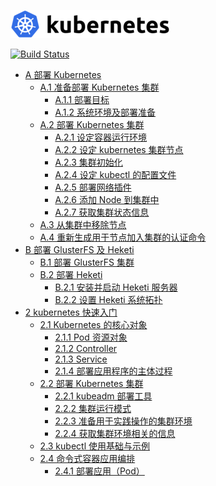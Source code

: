 [1]: deploy/README.md
[2]: deploy/A.1.ready-to-deploy-kubernetes-cluster.md
[3]: deploy/A.1.1.deploy-target.md
[4]: deploy/A.1.2.os-environment&deploy-preparation.md
[5]: deploy/A.2.deploy-kubernetes-cluster.md
[6]: deploy/A.2.1.setup-docker-runtime-environment.md
[7]: deploy/A.2.2.setup-kubernetes-cluster-node.md
[8]: deploy/A.2.3.cluster-initialization.md
[9]: deploy/A.2.4.setup-kubectl-configuration.md
[10]: deploy/A.2.5.deploy-network-plugin.md
[11]: deploy/A.2.6.add-node-to-the-cluster.md
[12]: deploy/A.2.7.get-cluster-status-information.md
[13]: deploy/A.3.remove-a-node-from-the-cluster.md
[14]: deploy/A.4.Regenerate-the-authentication-command-for-the-node-to-join-the-cluster.md
[15]: deploy/B-chapter-deploy-GlusterFS-and-Heketi.md
[16]: deploy/B.1.deploy-GlusterFS-cluster.md
[17]: deploy/B.2.deploy-Heketi.md
[18]: deploy/B.2.1.install-and-start-Heketi-server.md
[19]: deploy/B.2.2.setup-Heketi-system-topology.md
[20]: chapter_2/2.kubernetes_quick_start.md
[21]: chapter_2/2.1.core_object_of_kubernetes.md
[22]: chapter_2/2.1.1.pod-resource-object.md
[23]: chapter_2/2.1.2.controller.md
[24]: chapter_2/2.1.3.service.md
[25]: chapter_2/2.1.4.deploy_the_main_process_of_the_application.md
[26]: chapter_2/2.2.deploy_kubernetes_cluster.md
[27]: chapter_2/2.2.1.kubeadm_deploy_tool.md
[28]: chapter_2/2.2.2.cluster_cluster_operation_mode.md
[29]: chapter_2/2.2.3.prepare_a_clustered_environment_for_hands-on_operations.md
[30]: chapter_2/2.2.4.get_information_about_the_cluster_environment.md
[31]: chapter_2/2.3.kubectl_use_the_basics_and_examples.md
[32]: chapter_2/2.4.imperative_container_application_orchestration.md
[33]: chapter_2/2.4.1.deploy_applications.md

![Kubernetes](/images/kubernetes-logo.png)

[![Build Status](https://travis-ci.com/renkeju/k8s-docs.svg?branch=master)](https://travis-ci.com/renkeju/k8s-docs)

* [A 部署 Kubernetes][1]
    * [A.1 准备部署 Kubernetes 集群][2]
        * [A.1.1 部署目标][3]
        * [A.1.2 系统环境及部署准备][4]
    * [A.2 部署 Kubernetes 集群][5]
        * [A.2.1 设定容器运行环境][6]
        * [A.2.2 设定 kubernetes 集群节点][7]
        * [A.2.3 集群初始化][8]
        * [A.2.4 设定 kubectl 的配置文件][9]
        * [A.2.5 部署网络插件][10]
        * [A.2.6 添加 Node 到集群中][11]
        * [A.2.7 获取集群状态信息][12]
    * [A.3 从集群中移除节点][13]
    * [A.4 重新生成用于节点加入集群的认证命令][14]
* [B 部署 GlusterFS 及 Heketi][15]
    * [B.1 部署 GlusterFS 集群][16]
    * [B.2 部署 Heketi][17]
        * [B.2.1 安装并启动 Heketi 服务器][18]
        * [B.2.2 设置 Heketi 系统拓扑][19]
* [2 kubernetes 快速入门][20]
    * [2.1 Kubernetes 的核心对象][21]
        * [2.1.1 Pod 资源对象][22]
        * [2.1.2 Controller][23]
        * [2.1.3 Service][24]
        * [2.1.4 部署应用程序的主体过程][25]
    * [2.2 部署 Kubernetes 集群][26]
        * [2.2.1 kubeadm 部署工具][27]
        * [2.2.2 集群运行模式][28]
        * [2.2.3 准备用于实践操作的集群环境][29]
        * [2.2.4 获取集群环境相关的信息][30]
    * [2.3 kubectl 使用基础与示例][31]
    * [2.4 命令式容器应用编排][32]
        * [2.4.1 部署应用（Pod）][33]